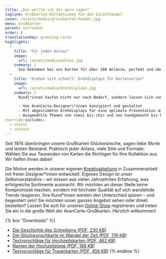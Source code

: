 ```yaml
---
title: „Das wollte ich dir gern sagen“
tagline: Grußkarten-Kollektionen für den Einzelhandel
cover: /assets/media/grusskarten-header.jpg
menu: Grußkarten
parent: sortiment
order: 0
translationKey: greeting-cards
highlights:
  -
    title: "Für jeden Anlass"
    image:
      url: /assets/media/anlass.jpg
    summary: |
      Sie bekommen bei uns Karten für über 100 Anlässe, perfekt und übersichtlich präsentiert in unseren Kartenwänden für Ihr Geschäft.<br><br>Die Anlässe sind das Spiegelbild unserer kulturellen Gewohnheiten und unterscheiden sich zum Teil je nach Region und Lage. Wir sind überall gut aufgestellt. Ob Plattdeutsch im Norden oder Priesterweihe in der katholischen Region: Mit AvanCarte präsentieren Sie Ihren Kund\*innen genau das, was sie suchen.
  -
    title: "Drehen sich schnell: Drehdisplays für Kartenserien"
    image:
      url: /assets/media/dreh­displays.jpg
    summary: |
      Kund\*innen kaufen nicht nur nach Bedarf, sondern lassen sich von attraktiven Motivserien gern zum Kauf anregen. Licht- und Soundeffekte, individuelles Design, interessante Materialien, aktuelle Trends und Motive von lustig über künstlerisch bis exklusiv geben zusätzliche Kauf-Impulse.

      - Von AvanCarte-Designer\*innen konzipiert und gestaltet
      - Mit abgestimmten Drehdisplays für eine optimale Präsentation am POS
      - Ausgewählte Themen von Comic bis chic und von handgemacht bis hochveredelt
override:includes:
  - stores
  - contact
---
```

Seit 1974 überbringen unsere Grußkarten Glückwünsche, sagen liebe Worte und leisten Beistand. Praktisch jeder Anlass, viele Stile und Formate: Wählen Sie aus Tausenden von Karten die Richtigen für Ihre Kollektion aus. Wir helfen Ihnen dabei!

Die Motive werden in unserer eigenen [Kreativabteilung](/verlag/) in Zusammenarbeit mit freien Designer\*innen entwickelt. Eigenes Design ist unser Selbstverständnis – wir wissen aus vielen Jahrzehnten Erfahrung, was erfolgreiche Sortimente ausmacht. Wir möchten an dieser Stelle keine Kompromisse machen, sondern mit höchster Qualität auf sich wandelnde Trends reagieren. Ihre Kund*innen werden den Unterschied spüren – und begeistert sein!
Sie möchten unser ganzes Angebot sehen oder direkt bestellen? Lassen Sie sich für unseren [Online-Shop](http://shop.avancarte.de/) registrieren und treten Sie ein in die große Welt der AvanCarte-Grußkarten. Herzlich willkommen!


{% box "Downloads" %}
- [Die Geschichte des Schreibens (PDF, 230 KB)](/assets/media/geschichte-des-schreibens.pdf)
- [Die Glückwunschkarte im Wandel der Zeit (PDF, 176 KB)](/assets/media/geschichte-des-schreibens.pdf)
- [Textvorschläge für Hochzeitskarten (PDF, 462 KB)](/assets/media/geschichte-des-schreibens.pdf)
- [Namen der Hochzeitstage (PDF, 186 KB)](/assets/media/hochzeitstage.pdf)
- [Textvorschläge für Trauerkarten (PDF, 456 KB)](/assets/media/geschichte-des-schreibens.pdf)
{% endbox %}
